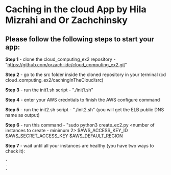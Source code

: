 # **Caching in the cloud App by Hila Mizrahi and Or Zachchinsky**

**Please follow the following steps to start your app:**
- 

**Step 1** - clone the cloud_computing_ex2 repository - "https://github.com/orzach-idc/cloud_computing_ex2.git"

**Step 2** - go to the src folder inside the cloned repository in your terminal (cd cloud_computing_ex2/cachingInTheCloud/src)

**Step 3** - run the init1.sh script - "./init1.sh" 

**Step 4** - enter your AWS credntials to finish the AWS configure command 

**Step 5** - run the init2.sh script - "./init2.sh" (you will get the ELB public DNS name as output)

**Step 6** - run this command - "sudo python3 create_ec2.py <number of instances to create - minimum 2> $AWS_ACCESS_KEY_ID $AWS_SECRET_ACCESS_KEY $AWS_DEFAULT_REGION

**Step 7** - wait until all your instances are healthy (you have two ways to check it):

    - 
    -
    -
